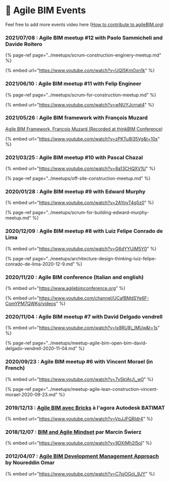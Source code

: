 # 📅 Agile BIM Events

Feel free to add more events video here \([How to contribute to agileBIM.org](../agile-bim-community/contribute.md)\) 

### 2021/07/08 :  Agile BIM meetup \#12 with Paolo Sammicheli and Davide  Roitero

{% page-ref page="../meetups/scrum-construction-enginery-meetup.md" %}

{% embed url="https://www.youtube.com/watch?v=UQl5KmOxn1k" %}

### 2021/06/10 : Agile BIM meetup \#11 with Felip Engineer

{% page-ref page="../meetups/scrum-for-construction-meetup.md" %}

{% embed url="https://www.youtube.com/watch?v=wNUYJcrnat4" %}

### 2021/05/26 : Agile BIM framework with François Muzard

 [Agile BIM Framework, François Muzard \(Recorded at thinkBIM Conference](https://www.youtube.com/watch?v=zPKTu8l35Vg&t=10s&ab_channel=SOBECTVatLeedsBeckettUniversity)\)

{% embed url="https://www.youtube.com/watch?v=zPKTu8l35Vg&t=10s" %}

### 2021/03/25 : Agile BIM meetup \#10 with Pascal Chazal

{% embed url="https://www.youtube.com/watch?v=8a13CHQXV1U" %}

{% page-ref page="../meetups/off-site-construction-meetup.md" %}

### 2020/01/28 : Agile BIM meetup \#9 with Edward Murphy

{% embed url="https://www.youtube.com/watch?v=2AYoyT4g5z0" %}

{% page-ref page="../meetups/scrum-for-building-edward-murphy-meetup.md" %}

### 2020/12/09 : Agile BIM meetup \#8 with Luiz Felipe Conrado de Lima

{% embed url="https://www.youtube.com/watch?v=G6dYYUiM5Y0" %}

{% page-ref page="../meetups/architecture-design-thinking-luiz-felipe-conrado-de-lima-2020-12-9.md" %}

### 2020/11/20 : Agile BIM conference \(Italian and english\)

{% embed url="https://www.agilebimconference.org" %}

{% embed url="https://www.youtube.com/channel/UCafBMdSYe6F-ComYPM7QWKg/videos" %}

### 2020/11/04 : Agile BIM meetup \#7 with David Delgado vendrell

{% embed url="https://www.youtube.com/watch?v=Ix8RU8\_lMUw&t=1s" %}

{% page-ref page="../meetups/meetup-agile-bim-open-bim-david-delgado-vendrell-2020-11-04.md" %}

### 2020/09/23 : Agile BIM meetup \#6 with Vincent Morael \(in French\)

{% embed url="https://www.youtube.com/watch?v=7vSkIArJ\_w0" %}

{% page-ref page="../meetups/meetup-agile-lean-construction-vincent-morael-2020-09-23.md" %}

### 2019/12/13 : [Agile BIM avec Bricks](https://www.youtube.com/watch?v=VpJJFQRIdr4) à l'agora Autodesk BATIMAT

{% embed url="https://www.youtube.com/watch?v=VpJJFQRIdr4" %}

### 2018/12/07 : [BIM and Agile Mindset](https://www.youtube.com/watch?v=9DXiMh2I5oI) par Marcin Świerz

{% embed url="https://www.youtube.com/watch?v=9DXiMh2I5oI" %}

### 2012/04/07 : [Agile BIM Development Management Approach](https://www.youtube.com/watch?v=C7ojOGo_9JY) by Noureddin Omar

{% embed url="https://www.youtube.com/watch?v=C7ojOGo\_9JY" %}



